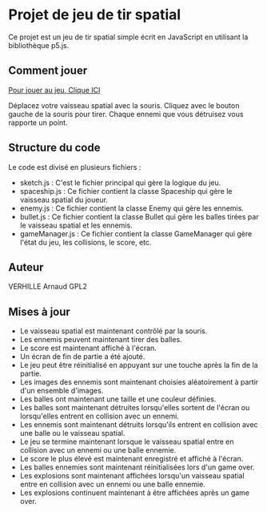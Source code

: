 # Projet de jeu de tir spatial

Ce projet est un jeu de tir spatial simple écrit en JavaScript en utilisant la bibliothèque p5.js.

## Comment jouer

[Pour jouer au jeu, Clique ICI](https://habib256.github.io/SpaceCarnage/)

Déplacez votre vaisseau spatial avec la souris. Cliquez avec le bouton gauche de la souris pour tirer. Chaque ennemi que vous détruisez vous rapporte un point.

## Structure du code

Le code est divisé en plusieurs fichiers :

- sketch.js : C'est le fichier principal qui gère la logique du jeu.
- spaceship.js : Ce fichier contient la classe Spaceship qui gère le vaisseau spatial du joueur.
- enemy.js : Ce fichier contient la classe Enemy qui gère les ennemis.
- bullet.js : Ce fichier contient la classe Bullet qui gère les balles tirées par le vaisseau spatial et les ennemis.
- gameManager.js : Ce fichier contient la classe GameManager qui gère l'état du jeu, les collisions, le score, etc.

## Auteur

VERHILLE Arnaud GPL2

## Mises à jour

- Le vaisseau spatial est maintenant contrôlé par la souris.
- Les ennemis peuvent maintenant tirer des balles.
- Le score est maintenant affiché à l'écran.
- Un écran de fin de partie a été ajouté.
- Le jeu peut être réinitialisé en appuyant sur une touche après la fin de la partie.
- Les images des ennemis sont maintenant choisies aléatoirement à partir d'un ensemble d'images.
- Les balles ont maintenant une taille et une couleur définies.
- Les balles sont maintenant détruites lorsqu'elles sortent de l'écran ou lorsqu'elles entrent en collision avec un ennemi.
- Les ennemis sont maintenant détruits lorsqu'ils entrent en collision avec une balle ou le vaisseau spatial.
- Le jeu se termine maintenant lorsque le vaisseau spatial entre en collision avec un ennemi ou une balle ennemie.
- Le score le plus élevé est maintenant enregistré et affiché à l'écran.
- Les balles ennemies sont maintenant réinitialisées lors d'un game over.
- Les explosions sont maintenant affichées lorsqu'un vaisseau spatial entre en collision avec un ennemi ou une balle ennemie.
- Les explosions continuent maintenant à être affichées après un game over.